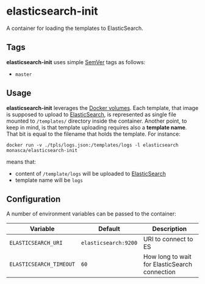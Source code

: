 elasticsearch-init
==================

A container for loading the templates to ElasticSearch.

Tags
----

**elasticsearch-init** uses simple [SemVer][3] tags as follows:

* `master`

Usage
-----

**elasticsearch-init** leverages the [Docker volumes][1]. Each template,
that image is supposed to upload to [ElasticSearch][2], is represented as single file
mounted to ```/templates/``` directory inside the container.
Another point, to keep in mind, is that template uploading requires also a **template name**.
That bit is equal to the filename that holds the template. For instance:

```docker run -v ./tpls/logs.json:/templates/logs -l elasticsearch monasca/elasticsearch-init```

means that:

* content of ```/template/logs``` will be uploaded to [ElasticSearch][2]
* template name will be ```logs```

Configuration
-------------

A number of environment variables can be passed to the container:

| Variable                  | Default      | Description                       |
|---------------------------|--------------|-----------------------------------|
| `ELASTICSEARCH_URI`       | `elasticsearch:9200` | URI to connect to ES      |
| `ELASTICSEARCH_TIMEOUT`   | `60`         | How long to wait for ElasticSearch connection |

[1]: https://docs.docker.com/engine/tutorials/dockervolumes/
[2]: https://hub.docker.com/_/elasticsearch/
[3]: http://semver.org/
